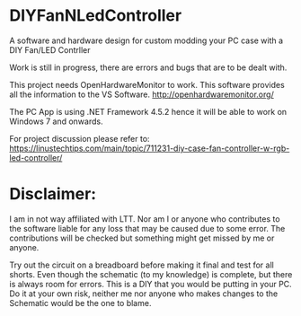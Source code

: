 # DIYFanNLedController
A software and hardware design for custom modding your PC case with a DIY Fan/LED Contrller

Work is still in progress, there are errors and bugs that are to be dealt with.

This project needs OpenHardwareMonitor to work. This software provides all the information to the VS Software.
http://openhardwaremonitor.org/

The PC App is using .NET Framework 4.5.2 hence it will be able to work on Windows 7 and onwards.

For project discussion please refer to:
https://linustechtips.com/main/topic/711231-diy-case-fan-controller-w-rgb-led-controller/

# Disclaimer:
I am in not way affiliated with LTT. Nor am I or anyone who contributes to the software liable for any loss that may be caused due to some error. The contributions will be checked but something might get missed by me or anyone.

Try out the circuit on a breadboard before making it final and test for all shorts. Even though the schematic (to my knowledge) is complete, but there is always room for errors. This is a DIY that you would be putting in your PC. Do it at your own risk, neither me nor anyone who makes changes to the Schematic would be the one to blame.